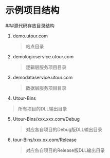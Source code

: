 # 示例项目结构

###源代码存放目录结构



1. demo.utour.com
   >站点目录
2. demologicservice.utour.com
   >逻辑层服务项目目录
3. demodataservice.utour.com
   >数据层服务项目目录
4. Utour-Bins
  >所有项目的DLL输出目录 	
5. Utour-Bins/xxx.xxx.com/Debug
   >对应各自项目的Debug版DLL输出目录
6. tour-Bins/xxx.xx.com/Release
   >对应各自项目的Release版DLL输出目录
